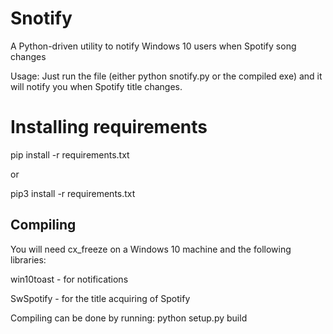 # Snotify

A Python-driven utility to notify Windows 10 users when Spotify song changes

Usage: Just run the file (either python snotify.py or the compiled exe) and it will notify you when Spotify title changes.

# Installing requirements

pip install -r requirements.txt

or

pip3 install -r requirements.txt

## Compiling

You will need cx_freeze on a Windows 10 machine and the following libraries:

win10toast - for notifications

SwSpotify - for the title acquiring of Spotify

Compiling can be done by running:
python setup.py build 
